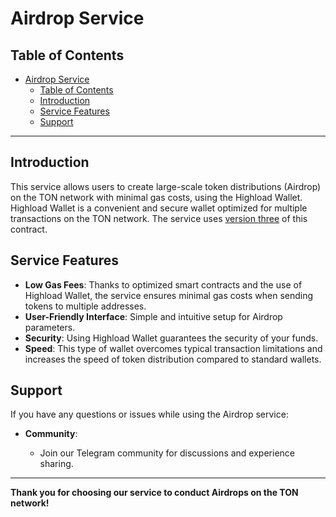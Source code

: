 # Airdrop Service

## Table of Contents

- [Airdrop Service](#airdrop-service)
  - [Table of Contents](#table-of-contents)
  - [Introduction](#introduction)
  - [Service Features](#service-features)
  - [Support](#support)

---

## Introduction

This service allows users to create large-scale token distributions (Airdrop) on the TON network with minimal gas costs, using the Highload Wallet. Highload Wallet is a convenient and secure wallet optimized for multiple transactions on the TON network. The service uses [version three](https://docs.ton.org/participate/wallets/contracts#highload-wallet-v3) of this contract.

## Service Features

- **Low Gas Fees**: Thanks to optimized smart contracts and the use of Highload Wallet, the service ensures minimal gas costs when sending tokens to multiple addresses.
- **User-Friendly Interface**: Simple and intuitive setup for Airdrop parameters.
- **Security**: Using Highload Wallet guarantees the security of your funds.
- **Speed**: This type of wallet overcomes typical transaction limitations and increases the speed of token distribution compared to standard wallets.

## Support

If you have any questions or issues while using the Airdrop service:

- **Community**:

  - Join our Telegram community for discussions and experience sharing.

---

**Thank you for choosing our service to conduct Airdrops on the TON network!**